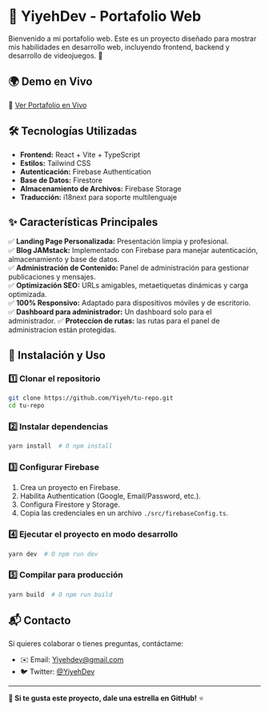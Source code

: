 # 🚀 YiyehDev - Portafolio Web

Bienvenido a mi portafolio web. Este es un proyecto diseñado para mostrar mis habilidades en desarrollo web, incluyendo frontend, backend y desarrollo de videojuegos. 🌟

## 🌍 **Demo en Vivo**
🔗 [Ver Portafolio en Vivo](https://YiyehDev.com)

## 🛠 **Tecnologías Utilizadas**

- **Frontend:** React + Vite + TypeScript
- **Estilos:** Tailwind CSS
- **Autenticación:** Firebase Authentication
- **Base de Datos:** Firestore
- **Almacenamiento de Archivos:** Firebase Storage
- **Traducción:** i18next para soporte multilenguaje


## ✨ **Características Principales**

✅ **Landing Page Personalizada:** Presentación limpia y profesional.   
✅ **Blog JAMstack:** Implementado con Firebase para manejar autenticación, almacenamiento y base de datos.  
✅ **Administración de Contenido:** Panel de administración para gestionar publicaciones y mensajes.  
✅ **Optimización SEO:** URLs amigables, metaetiquetas dinámicas y carga optimizada.  
✅ **100% Responsivo:** Adaptado para dispositivos móviles y de escritorio.  
✅ **Dashboard para administrador:** Un dashboard solo para el administrador. 
✅ **Proteccíon de rutas:** las rutas para el panel de administracion están protegidas. 

## 🚀 **Instalación y Uso**

### 1️⃣ Clonar el repositorio
```bash
git clone https://github.com/Yiyeh/tu-repo.git
cd tu-repo
```

### 2️⃣ Instalar dependencias
```bash
yarn install  # O npm install
```

### 3️⃣ Configurar Firebase
1. Crea un proyecto en Firebase.
2. Habilita Authentication (Google, Email/Password, etc.).
3. Configura Firestore y Storage.
4. Copia las credenciales en un archivo `./src/firebaseConfig.ts`.


### 4️⃣ Ejecutar el proyecto en modo desarrollo
```bash
yarn dev  # O npm run dev
```

### 5️⃣ Compilar para producción
```bash
yarn build  # O npm run build
```


## 📬 **Contacto**

Si quieres colaborar o tienes preguntas, contáctame:
- ✉️ Email: Yiyehdev@gmail.com  
- 🐦 Twitter: [@YiyehDev](https://twitter.com/_Yiyeh)  

---

**🌟 Si te gusta este proyecto, dale una estrella en GitHub!** ⭐


